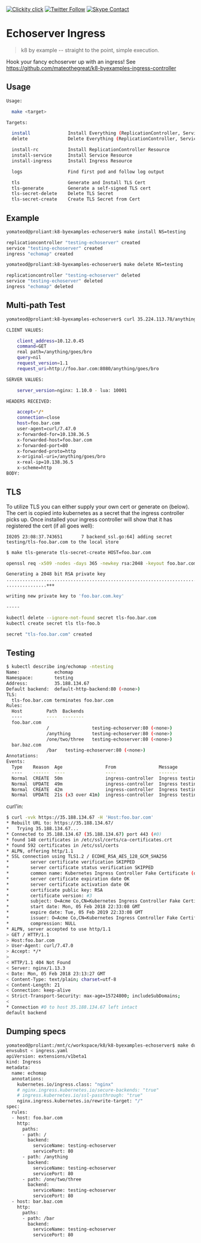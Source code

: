 <!--
#                                 __                 __
#    __  ______  ____ ___  ____ _/ /____  ____  ____/ /
#   / / / / __ \/ __ `__ \/ __ `/ __/ _ \/ __ \/ __  /
#  / /_/ / /_/ / / / / / / /_/ / /_/  __/ /_/ / /_/ /
#  \__, /\____/_/ /_/ /_/\__,_/\__/\___/\____/\__,_/
# /____                     matthewdavis.io, holla!
#
#-->

[![Clickity click](https://img.shields.io/badge/k8s%20by%20example%20yo-limit%20time-ff69b4.svg?style=flat-square)](https://k8.matthewdavis.io)
[![Twitter Follow](https://img.shields.io/twitter/follow/yomateod.svg?label=Follow&style=flat-square)](https://twitter.com/yomateod) [![Skype Contact](https://img.shields.io/badge/skype%20id-appsoa-blue.svg?style=flat-square)](skype:appsoa?chat)

# Echoserver Ingress

> k8 by example -- straight to the point, simple execution.

Hook your fancy echoserver up with an ingress!
See https://github.com/mateothegreat/k8-byexamples-ingress-controller

## Usage

```sh
Usage:

  make <target>

Targets:

  install              Install Everything (ReplicationController, Service & Ingress specs)
  delete               Delete Everything (ReplicationController, Service & Ingress specs)

  install-rc           Install ReplicationController Resource
  install-service      Install Service Resource
  install-ingress      Install Ingress Resource

  logs                 Find first pod and follow log output

  tls                  Generate and Install TLS Cert
  tls-generate         Generate a self-signed TLS cert
  tls-secret-delete    Delete TLS Secret
  tls-secret-create    Create TLS Secret from Cert
```

## Example

```sh
yomateod@proliant:k8-byexamples-echoserver$ make install NS=testing

replicationcontroller "testing-echoserver" created
service "testing-echoserver" created
ingress "echomap" created

yomateod@proliant:k8-byexamples-echoserver$ make delete NS=testing

replicationcontroller "testing-echoserver" deleted
service "testing-echoserver" deleted
ingress "echomap" deleted
```

## Multi-path Test

```sh
yomateod@proliant:k8-byexamples-echoserver$ curl 35.224.113.78/anything/goes/bro -H 'Host:foo.bar.com'

CLIENT VALUES:

    client_address=10.12.0.45
    command=GET
    real path=/anything/goes/bro
    query=nil
    request_version=1.1
    request_uri=http://foo.bar.com:8080/anything/goes/bro

SERVER VALUES:

    server_version=nginx: 1.10.0 - lua: 10001

HEADERS RECEIVED:

    accept=*/*
    connection=close
    host=foo.bar.com
    user-agent=curl/7.47.0
    x-forwarded-for=10.138.36.5
    x-forwarded-host=foo.bar.com
    x-forwarded-port=80
    x-forwarded-proto=http
    x-original-uri=/anything/goes/bro
    x-real-ip=10.138.36.5
    x-scheme=http
BODY:
```

## TLS

To utilize TLS you can either supply your own cert or generate on (below).
The cert is copied into kubernetes as a secret that the ingress controller picks up.
Once installed your ingress controller will show that it has registered the cert (if all goes well):

```
I0205 23:08:37.743651       7 backend_ssl.go:64] adding secret testing/tls-foo.bar.com to the local store
```

```sh
$ make tls-generate tls-secret-create HOST=foo.bar.com

openssl req -x509 -nodes -days 365 -newkey rsa:2048 -keyout foo.bar.com.key -out tls-foo.bar.com.crt -subj "/CN=foo.bar.com/O=foo.bar.com"

Generating a 2048 bit RSA private key
...................................................................................................................................................................................................+++
...............+++

writing new private key to 'foo.bar.com.key'

-----

kubectl delete --ignore-not-found secret tls-foo.bar.com
kubectl create secret tls tls-foo.b

secret "tls-foo.bar.com" created
```

## Testing

```sh
$ kubectl describe ing/echomap -ntesting
Name:             echomap
Namespace:        testing
Address:          35.188.134.67
Default backend:  default-http-backend:80 (<none>)
TLS:
  tls-foo.bar.com terminates foo.bar.com
Rules:
  Host         Path  Backends
  ----         ----  --------
  foo.bar.com
               /                testing-echoserver:80 (<none>)
               /anything        testing-echoserver:80 (<none>)
               /one/two/three   testing-echoserver:80 (<none>)
  bar.baz.com
               /bar   testing-echoserver:80 (<none>)
Annotations:
Events:
  Type    Reason  Age                From                Message
  ----    ------  ----               ----                -------
  Normal  CREATE  50m                ingress-controller  Ingress testing/echomap
  Normal  UPDATE  49m                ingress-controller  Ingress testing/echomap
  Normal  CREATE  42m                ingress-controller  Ingress testing/echomap
  Normal  UPDATE  21s (x3 over 41m)  ingress-controller  Ingress testing/echoma
```

curl'in:

```sh
$ curl -vvk https://35.188.134.67 -H 'Host:foo.bar.com'
* Rebuilt URL to: https://35.188.134.67/
*   Trying 35.188.134.67...
* Connected to 35.188.134.67 (35.188.134.67) port 443 (#0)
* found 148 certificates in /etc/ssl/certs/ca-certificates.crt
* found 592 certificates in /etc/ssl/certs
* ALPN, offering http/1.1
* SSL connection using TLS1.2 / ECDHE_RSA_AES_128_GCM_SHA256
*        server certificate verification SKIPPED
*        server certificate status verification SKIPPED
*        common name: Kubernetes Ingress Controller Fake Certificate (does not match '35.188.134.67')
*        server certificate expiration date OK
*        server certificate activation date OK
*        certificate public key: RSA
*        certificate version: #3
*        subject: O=Acme Co,CN=Kubernetes Ingress Controller Fake Certificate
*        start date: Mon, 05 Feb 2018 22:33:08 GMT
*        expire date: Tue, 05 Feb 2019 22:33:08 GMT
*        issuer: O=Acme Co,CN=Kubernetes Ingress Controller Fake Certificate
*        compression: NULL
* ALPN, server accepted to use http/1.1
> GET / HTTP/1.1
> Host:foo.bar.com
> User-Agent: curl/7.47.0
> Accept: */*
>
< HTTP/1.1 404 Not Found
< Server: nginx/1.13.3
< Date: Mon, 05 Feb 2018 23:13:27 GMT
< Content-Type: text/plain; charset=utf-8
< Content-Length: 21
< Connection: keep-alive
< Strict-Transport-Security: max-age=15724800; includeSubDomains;
<
* Connection #0 to host 35.188.134.67 left intact
default backend
```

## Dumping specs

```sh
yomateod@proliant:/mnt/c/workspace/k8/k8-byexamples-echoserver$ make dump-ingress NS=testing
envsubst < ingress.yaml
apiVersion: extensions/v1beta1
kind: Ingress
metadata:
  name: echomap
  annotations:
    kubernetes.io/ingress.class: "nginx"
    # nginx.ingress.kubernetes.io/secure-backends: "true"
    # ingress.kubernetes.io/ssl-passthrough: "true"
    nginx.ingress.kubernetes.io/rewrite-target: "/"
spec:
  rules:
  - host: foo.bar.com
    http:
      paths:
      - path: /
        backend:
          serviceName: testing-echoserver
          servicePort: 80
      - path: /anything
        backend:
          serviceName: testing-echoserver
          servicePort: 80
      - path: /one/two/three
        backend:
          serviceName: testing-echoserver
          servicePort: 80
  - host: bar.baz.com
    http:
      paths:
      - path: /bar
        backend:
          serviceName: testing-echoserver
          servicePort: 80
```
